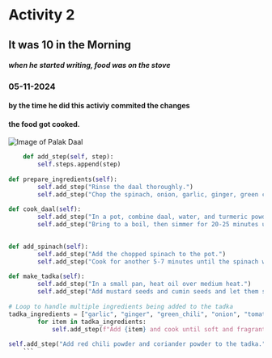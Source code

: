 # Activity 2
## It was 10 in the Morning
##### when he started writing, food was on the stove
### 05-11-2024 
#### by the time he did this activiy commited the changes 
#### the food got cooked. 

![Image of Palak Daal](https://www.indianhealthyrecipes.com/wp-content/uploads/2021/09/dal-palak-spinach-dal.webp)

``` python
    def add_step(self, step):
        self.steps.append(step)
    
def prepare_ingredients(self):
        self.add_step("Rinse the daal thoroughly.")
        self.add_step("Chop the spinach, onion, garlic, ginger, green chili, and tomato.")
    
def cook_daal(self):
        self.add_step("In a pot, combine daal, water, and turmeric powder.")
        self.add_step("Bring to a boil, then simmer for 20-25 minutes until the daal is soft and mushy.")

   
def add_spinach(self):
        self.add_step("Add the chopped spinach to the pot.")
        self.add_step("Cook for another 5-7 minutes until the spinach wilts and blends well with the daal.")
  
def make_tadka(self):
        self.add_step("In a small pan, heat oil over medium heat.")
        self.add_step("Add mustard seeds and cumin seeds and let them splutter.")
        
# Loop to handle multiple ingredients being added to the tadka
tadka_ingredients = ["garlic", "ginger", "green_chili", "onion", "tomato"]
        for item in tadka_ingredients:
            self.add_step(f"Add {item} and cook until soft and fragrant.")
        
self.add_step("Add red chili powder and coriander powder to the tadka.")
    ```
